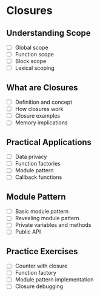 # Closures

## Understanding Scope
- [ ] Global scope
- [ ] Function scope
- [ ] Block scope
- [ ] Lexical scoping

## What are Closures
- [ ] Definition and concept
- [ ] How closures work
- [ ] Closure examples
- [ ] Memory implications

## Practical Applications
- [ ] Data privacy
- [ ] Function factories
- [ ] Module pattern
- [ ] Callback functions

## Module Pattern
- [ ] Basic module pattern
- [ ] Revealing module pattern
- [ ] Private variables and methods
- [ ] Public API

## Practice Exercises
- [ ] Counter with closure
- [ ] Function factory
- [ ] Module pattern implementation
- [ ] Closure debugging 